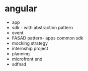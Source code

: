 # angular

- app 
- sdk - with abstraction pattern
- event
- FASAD pattern- apps common sdk
- mocking strategy
- internship project
- planning
- microfront end
- sdfnsd
